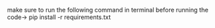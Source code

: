 make sure to run the following command in terminal before running the code-> 
pip install -r requirements.txt
